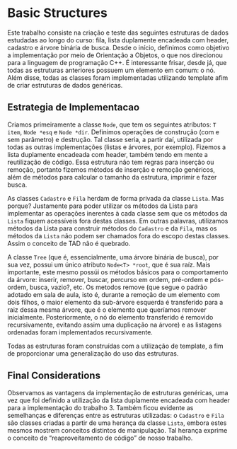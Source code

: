 # Basic Structures

Este trabalho consiste na criação e teste das seguintes estruturas de dados estudadas ao longo do curso: fila, lista duplamente encadeada com header, cadastro e árvore binária de busca. Desde o início, definimos como objetivo a implementação por meio de Orientação a Objetos, o que nos direcionou para a linguagem de programação C++. É interessante frisar, desde já, que todas as estruturas anteriores possuem um elemento em comum: o nó. Além disse, todas as classes foram implementadas utilizando template afim de criar estruturas de dados genéricas.

## Estrategia de Implementacao

Criamos primeiramente a classe `Node`, que tem os seguintes atributos: `T item`, `Node *esq` e `Node *dir`. Definimos operações de construção (com e sem parâmetro) e destrução. Tal classe seria, a partir daí, utilizada por todas as outras implementações (listas e árvores, por exemplo).
Fizemos a lista duplamente encadeada com header, também tendo em mente a reutilização de código. Essa estrutura não tem regras para inserção ou remoção, portanto fizemos métodos de inserção e remoção genéricos, além de métodos para calcular o tamanho da estrutura, imprimir e fazer busca.

As classes `Cadastro` e `Fila` herdam de forma privada da classe `Lista`. Mas porque? Justamente para poder utilizar os métodos da Lista para implementar as operações inerentes à cada classe sem que os métodos da `Lista` fiquem acessíveis fora destas classes. Em outras palavras, utilizamos métodos da Lista para construir métodos do `Cadastro` e da `Fila`, mas os métodos da `Lista` não podem ser chamados fora do escopo destas classes. Assim o conceito de TAD não é quebrado.

A classe `Tree` (que é, essencialmente, uma árvore binária de busca), por sua vez, possui um único atributo `Node<T> *root`, que é sua raíz. Mais importante, este mesmo possúi os métodos básicos para o comportamento da árvore: inserir, remover, buscar, percurso em ordem, pré-ordem e pós-ordem, busca, vazio?, etc. Os metodos remove (que segue o padrão adotado em sala de aula, isto é, durante a remoção de um elemento com dois filhos, o maior elemento da sub-árvore esquerda é transferido para a raiz dessa mesma árvore, que é o elemento que queríamos remover inicialmente. Posteriormente, o nó do elemento transferido é removido recursivamente, evitando assim uma duplicação na árvore) e as listagens ordenadas foram implementados recursivamente.

Todas as estruturas foram construídas com a utilização de template, a fim de proporcionar uma generalização do uso das estruturas.

## Final Considerations

Observamos as vantagens da implementação de estruturas genéricas, uma vez que foi definido a utilização da lista duplamente encadeada com header para a implementação do trabalho 3. Também ficou evidente as semelhanças e diferenças entre as estruturas utilizadas: o `Cadastro` e `Fila` são classes criadas a partir de uma herança da classe `Lista`, embora estes mesmos mostrem conceitos distintos de manipulação. Tal herança exprime o conceito de “reaproveitamento de código” de nosso trabalho.
